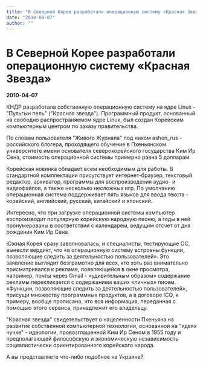 ```yaml
---
title: "В Северной Корее разработали операционную систему «Красная Звезда»"
date: "2010-04-07"
author: ""
---
```


# В Северной Корее разработали операционную систему «Красная Звезда»

**2010-04-07** 

КНДР разработала собственную операционную систему на ядре Linux - "Пульгын пель" ("Красная звезда"). Программный продукт, основанный на свободно распространяемом ядре Linux, был создан Корейским компьютерным центром по заказу правительства.

По словам пользователя "Живого Журнала" под ником ashen_rus - российского блогера, проходящего обучение в Пхеньянском университете имени основателя северокорейского государства Ким Ир Сена, стоимость операционной системы примерно равна 5 долларам.

Корейская новинка обладает всем необходимым для работы. В стандартной комплектации присутствует интернет-браузер, текстовый редактор, архиватор, программы для воспроизведения аудио- и видеофайлов, а также несколько несложных игр. По умолчанию операционная система поддерживает пять языков для ввода текста - корейский, английский, русский, китайский и японский.

Интересно, что при загрузке операционной системы компьютер воспроизводит популярную корейскую народную песню, а годы в ней пронумерованы в соответствии с календарем, ведущим отсчет от дня рождения Ким Ир Сена.

Южная Корея сразу заволновалась, и специалисты, тестирующие ОС, вынесли вердикт, что «в операционную систему встроены функции, позволяющие следить за деятельностью пользователей». Это заявление выглядит безграмотно для всех, кто хоть раз внимательно присматривался к рекламе, появляющейся в окне просмотра, например, почты через Gmail - «удивительным образом» содержание рекламы перекликается с содержанием ваших «личных» писем. «Функции, позволяющие следить за деятельностью пользователей», присущи множеству программных продуктов, а в договоре ICQ, к примеру, вообще прописано, что вся информация, переданная с помощью этого сервиса, принадлежит его владельцу.

"Красная звезда" свидетельствует о нацеленности Пхеньяна на развитие собственной компьютерной технологии, основанной на "идеях чучхе" - идеологии, провозглашенной Ким Ир Сеном в 1955 году и предполагающей философскую и экономическую независимость социалистически ориентированного корейского народа.

А вы представляете что-либо подобное на Украине?